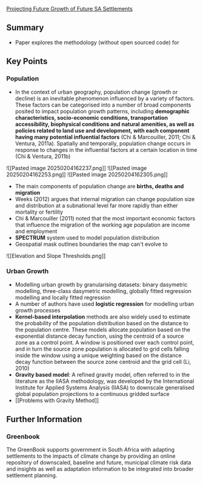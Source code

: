 [Projecting Future Growth of Future SA Settlements](https://pta-gis-2-web1.csir.co.za/portal/sharing/rest/content/items/c08a5f6a396e4ccb9e77f6a5b722fd11/data)

## Summary

- Paper explores the methodology (without open sourced code) for 

## Key Points

### Population

- In the context of urban geography, population change (growth or decline) is an inevitable phenomenon influenced by a variety of factors. These factors can be categorised into a number of broad components posited to impact population growth patterns, including **demographic characteristics, socio-economic conditions, transportation accessibility, biophysical conditions and natural amenities, as well as policies related to land use and development, with each component having many potential influential factors** (Chi & Marcouiller, 2011; Chi & Ventura, 2011a). Spatially and temporally, population change occurs in response to changes in the influential factors at a certain location in time (Chi & Ventura, 2011b)

![[Pasted image 20250204162237.png]]
![[Pasted image 20250204162253.png]]
![[Pasted image 20250204162305.png]]
- The main components of population change are **births, deaths and migration**
- Weeks (2012) argues that internal migration can change population size and distribution at a subnational level far more rapidly than either mortality or fertility
- Chi & Marcouiller (2011) noted that the most important economic factors that influence the migration of the working age population are income and employment
- **SPECTRUM** system used to model population distribution
- Geospatial mask outlines boundaries the map can't evolve to 

![[Elevation and Slope Thresholds.png]]

### Urban Growth

- Modelling urban growth by granularising datasets: binary dasymetric modelling, three-class dasymetric modelling, globally fitted regression  modelling and locally fitted regression
- A number of authors have used **logistic regression** for modelling urban growth processes
- **Kernel-based interpolation** methods are also widely used to estimate the probability of the population distribution based on the distance to the population centre. These models allocate population based on the exponential distance decay function, using the centroid of a source zone as a control point. A window is positioned over each control point, and in turn the source zone population is allocated to grid cells falling inside the window using a unique weighting based on the distance decay function between the source zone centroid and the grid cell (Li, 2010)
- **Gravity based model**: A refined gravity model, often referred to in the literature as the IIASA methodology, was developed by the International Institute for Applied Systems Analysis (IIASA) to downscale generalised global population projections to a continuous gridded surface
- [[Problems with Gravity Method]]

## Further Information

### Greenbook
The GreenBook supports government in South Africa with adapting settlements to the impacts of climate change by providing an online repository of downscaled, baseline and future, municipal climate risk data and insights as well as adaptation information to be integrated into broader settlement planning.